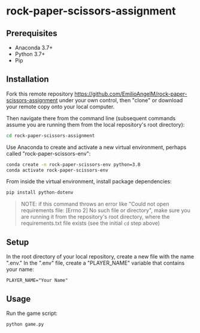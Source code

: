 # rock-paper-scissors-assignment

## Prerequisites

  + Anaconda 3.7+
  + Python 3.7+
  + Pip

## Installation

Fork this remote repository https://github.com/EmilioAngelM/rock-paper-scissors-assignment under your own control, then "clone" or download your remote copy onto your local computer.

Then navigate there from the command line (subsequent commands assume you are running them from the local repository's root directory):

```sh
cd rock-paper-scissors-assignment
```

Use Anaconda to create and activate a new virtual environment, perhaps called "rock-paper-scissors-env":

```sh
conda create -n rock-paper-scissors-env python=3.8
conda activate rock-paper-scissors-env
```

From inside the virtual environment, install package dependencies:

```sh
pip install python-dotenv
```

> NOTE: if this command throws an error like "Could not open requirements file: [Errno 2] No such file or directory", make sure you are running it from the repository's root directory, where the requirements.txt file exists (see the initial `cd` step above)

## Setup

In the root directory of your local repository, create a new file with the name ".env." In the ".env" file, create a "PLAYER_NAME" variable that contains your name:

    PLAYER_NAME="Your Name"

## Usage

Run the game script:

```py
python game.py
